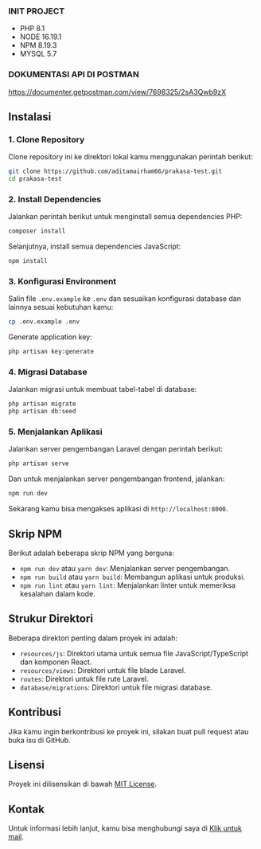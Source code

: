 ### INIT PROJECT
- PHP 8.1
- NODE 16.19.1
- NPM 8.19.3
- MYSQL 5.7

### DOKUMENTASI API DI POSTMAN
https://documenter.getpostman.com/view/7698325/2sA3Qwb9zX

## Instalasi

### 1. Clone Repository
Clone repository ini ke direktori lokal kamu menggunakan perintah berikut:

```bash
git clone https://github.com/aditamairham66/prakasa-test.git
cd prakasa-test
```

### 2. Install Dependencies
Jalankan perintah berikut untuk menginstall semua dependencies PHP:

```bash
composer install
```

Selanjutnya, install semua dependencies JavaScript:

```bash
npm install
```

### 3. Konfigurasi Environment
Salin file `.env.example` ke `.env` dan sesuaikan konfigurasi database dan lainnya sesuai kebutuhan kamu:

```bash
cp .env.example .env
```

Generate application key:

```bash
php artisan key:generate
```

### 4. Migrasi Database
Jalankan migrasi untuk membuat tabel-tabel di database:

```bash
php artisan migrate
php artisan db:seed
```

### 5. Menjalankan Aplikasi
Jalankan server pengembangan Laravel dengan perintah berikut:

```bash
php artisan serve
```

Dan untuk menjalankan server pengembangan frontend, jalankan:

```bash
npm run dev
```

Sekarang kamu bisa mengakses aplikasi di `http://localhost:8000`.

## Skrip NPM
Berikut adalah beberapa skrip NPM yang berguna:

- `npm run dev` atau `yarn dev`: Menjalankan server pengembangan.
- `npm run build` atau `yarn build`: Membangun aplikasi untuk produksi.
- `npm run lint` atau `yarn lint`: Menjalankan linter untuk memeriksa kesalahan dalam kode.

## Strukur Direktori
Beberapa direktori penting dalam proyek ini adalah:

- `resources/js`: Direktori utama untuk semua file JavaScript/TypeScript dan komponen React.
- `resources/views`: Direktori untuk file blade Laravel.
- `routes`: Direktori untuk file rute Laravel.
- `database/migrations`: Direktori untuk file migrasi database.

## Kontribusi
Jika kamu ingin berkontribusi ke proyek ini, silakan buat pull request atau buka isu di GitHub.

## Lisensi
Proyek ini dilisensikan di bawah [MIT License](LICENSE).

## Kontak
Untuk informasi lebih lanjut, kamu bisa menghubungi saya di [Klik untuk mail](mailto:aditamairham66@gmail.com).